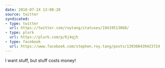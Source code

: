 ```yaml
---
date: 2010-07-24 13:08:20
source: twitter
syndicated:
- type: twitter
  url: https://twitter.com/roytang/statuses/19419513068/
- type: plurk
  url: https://plurk.com/p/6j4qjh
- type: facebook
  url: https://www.facebook.com/stephen.roy.tang/posts/139308439423724
---
```


I want stuff, but stuff costs money!